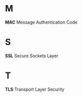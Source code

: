 # M  
**MAC** Message Authentication Code  
# S  
**SSL** Secure Sockets Layer  
# T  
**TLS** Transport Layer Security  
